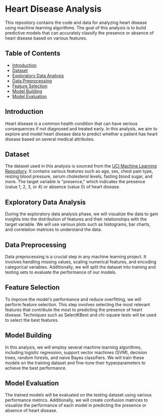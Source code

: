 # Heart Disease Analysis

This repository contains the code and data for analyzing heart disease using machine learning algorithms. The goal of this analysis is to build predictive models that can accurately classify the presence or absence of heart disease based on various features.

## Table of Contents
- [Introduction](#introduction)
- [Dataset](#dataset)
- [Exploratory Data Analysis](#exploratory-data-analysis)
- [Data Preprocessing](#data-preprocessing)
- [Feature Selection](#feature-selection)
- [Model Building](#model-building)
- [Model Evaluation](#model-evaluation)

## Introduction

Heart disease is a common health condition that can have serious consequences if not diagnosed and treated early. In this analysis, we aim to explore and model heart disease data to predict whether a patient has heart disease based on several medical attributes.

## Dataset

The dataset used in this analysis is sourced from the [UCI Machine Learning Repository](https://archive.ics.uci.edu/ml/datasets/Heart+Disease). It contains various features such as age, sex, chest pain type, resting blood pressure, serum cholesterol levels, fasting blood sugar, and more. The target variable is "presence," which indicates the presence (value 1, 2, 3, or 4) or absence (value 0) of heart disease.

## Exploratory Data Analysis

During the exploratory data analysis phase, we will visualize the data to gain insights into the distribution of features and their relationships with the target variable. We will use various plots such as histograms, bar charts, and correlation matrices to understand the data.

## Data Preprocessing

Data preprocessing is a crucial step in any machine learning project. It involves handling missing values, scaling numerical features, and encoding categorical variables. Additionally, we will split the dataset into training and testing sets to evaluate the performance of our models.

## Feature Selection

To improve the model's performance and reduce overfitting, we will perform feature selection. This step involves selecting the most relevant features that contribute the most to predicting the presence of heart disease. Techniques such as SelectKBest and chi-square tests will be used to select the best features.

## Model Building

In this analysis, we will employ several machine learning algorithms, including logistic regression, support vector machines (SVM), decision trees, random forests, and naive Bayes classifiers. We will train these models on the training dataset and fine-tune their hyperparameters to achieve the best performance.

## Model Evaluation

The trained models will be evaluated on the testing dataset using various performance metrics. Additionally, we will create confusion matrices to visualize the performance of each model in predicting the presence or absence of heart disease.

